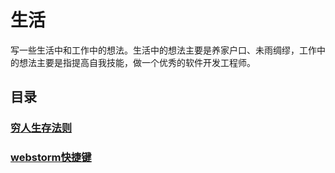 # 生活
写一些生活中和工作中的想法。生活中的想法主要是养家户口、未雨绸缪，工作中的想法主要是指提高自我技能，做一个优秀的软件开发工程师。

## 目录
### [穷人生存法则](https://github.com/guojingwen/life/blob/master/think/生存法则.md)
### [webstorm快捷键](https://github.com/guojingwen/life/blob/master/util/webstorm快捷键.md)
